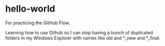 # hello-world
For practicing the GitHub Flow.

Learning how to use Github so I can stop having a bunch of duplicated folders in my Windows Explorer with names like old and *_new and *_final.

